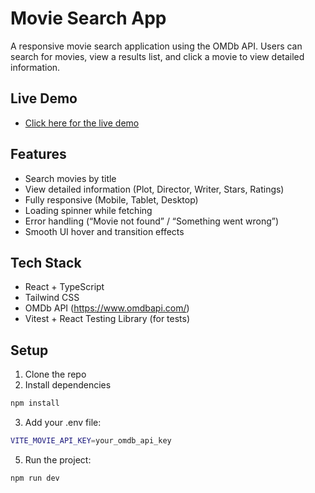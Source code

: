 # Movie Search App

A responsive movie search application using the OMDb API.
Users can search for movies, view a results list, and click a movie to view detailed information.

## Live Demo
- [Click here for the live demo](https://musical-fox-1da108.netlify.app/)

## Features
- Search movies by title
- View detailed information (Plot, Director, Writer, Stars, Ratings)
- Fully responsive (Mobile, Tablet, Desktop)
- Loading spinner while fetching
- Error handling (“Movie not found” / “Something went wrong”)
- Smooth UI hover and transition effects

## Tech Stack
- React + TypeScript
- Tailwind CSS
- OMDb API (https://www.omdbapi.com/)
- Vitest + React Testing Library (for tests)

## Setup
1. Clone the repo
2. Install dependencies

```bash
npm install
```

3. Add your .env file:

```bash
VITE_MOVIE_API_KEY=your_omdb_api_key
```

5. Run the project:

```bash
npm run dev
```

